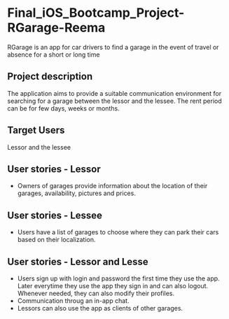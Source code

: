 # Final_iOS_Bootcamp_Project-RGarage-Reema
RGarage is an app for car drivers to find a garage in the event of travel or absence for a short or long time
## Project description
The application aims to provide a suitable communication environment for searching for a garage between the lessor and the lessee. 
The rent period can be for few days, weeks or months.
## Target Users
Lessor and the lessee
## User stories - Lessor
  - Owners of garages provide information about the location of their garages, availability, pictures and prices.
## User stories - Lessee
  - Users have a list of garages to choose where they can park their cars based on their localization.
## User stories - Lessor and Lesse
  - Users sign up with login and password the first time they use the app. Later everytime they use the app they sign in and can also logout. Whenever needed, they can also modify their profiles.
  - Communication throug an in-app chat.
  - Lessors can also use the app as clients of other garages.
  
